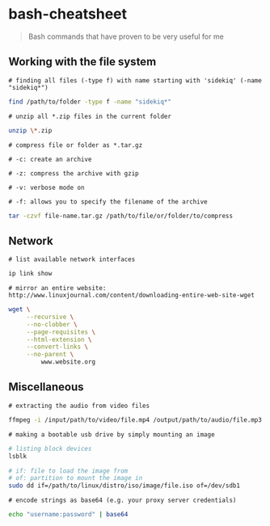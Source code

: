 # bash-cheatsheet

> Bash commands that have proven to be very useful for me

## Working with the file system

`# finding all files (-type f) with name starting with 'sidekiq' (-name "sidekiq*")`

```bash
find /path/to/folder -type f -name "sidekiq*"
```

`# unzip all *.zip files in the current folder`

```bash
unzip \*.zip
```

`# compress file or folder as *.tar.gz`

`# -c: create an archive`

`# -z: compress the archive with gzip`

`# -v: verbose mode on`

`# -f: allows you to specify the filename of the archive`
```bash
tar -czvf file-name.tar.gz /path/to/file/or/folder/to/compress
```

## Network

`# list available network interfaces`

```bash
ip link show
```

`# mirror an entire website: http://www.linuxjournal.com/content/downloading-entire-web-site-wget`

```bash
wget \
     --recursive \
     --no-clobber \
     --page-requisites \
     --html-extension \
     --convert-links \
     --no-parent \
         www.website.org
```


## Miscellaneous

`# extracting the audio from video files`

```bash
ffmpeg -i /input/path/to/video/file.mp4 /output/path/to/audio/file.mp3
```

`# making a bootable usb drive by simply mounting an image`

```bash
# listing block devices
lsblk

# if: file to load the image from
# of: partition to mount the image in
sudo dd if=/path/to/linux/distro/iso/image/file.iso of=/dev/sdb1
```

`# encode strings as base64 (e.g. your proxy server credentials)`

```bash
echo "username:password" | base64
```
